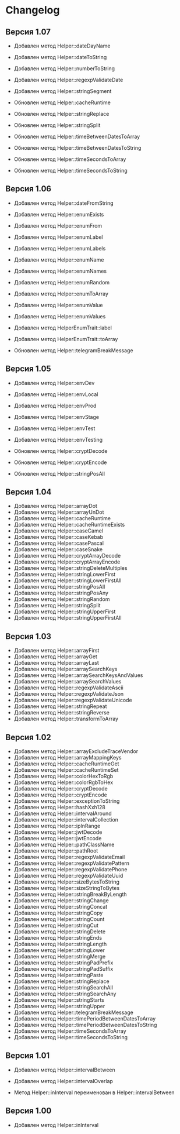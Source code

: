 # Changelog

## Версия 1.07
- Добавлен метод Helper::dateDayName
- Добавлен метод Helper::dateToString
- Добавлен метод Helper::numberToString
- Добавлен метод Helper::regexpValidateDate
- Добавлен метод Helper::stringSegment

- Обновлен метод Helper::cacheRuntime
- Обновлен метод Helper::stringReplace
- Обновлен метод Helper::stringSplit
- Обновлен метод Helper::timeBetweenDatesToArray
- Обновлен метод Helper::timeBetweenDatesToString
- Обновлен метод Helper::timeSecondsToArray
- Обновлен метод Helper::timeSecondsToString

## Версия 1.06
- Добавлен метод Helper::dateFromString
- Добавлен метод Helper::enumExists
- Добавлен метод Helper::enumFrom
- Добавлен метод Helper::enumLabel
- Добавлен метод Helper::enumLabels
- Добавлен метод Helper::enumName
- Добавлен метод Helper::enumNames
- Добавлен метод Helper::enumRandom
- Добавлен метод Helper::enumToArray
- Добавлен метод Helper::enumValue
- Добавлен метод Helper::enumValues
- Добавлен метод HelperEnumTrait::label
- Добавлен метод HelperEnumTrait::toArray

- Обновлен метод Helper::telegramBreakMessage

## Версия 1.05
- Добавлен метод Helper::envDev
- Добавлен метод Helper::envLocal
- Добавлен метод Helper::envProd
- Добавлен метод Helper::envStage
- Добавлен метод Helper::envTest
- Добавлен метод Helper::envTesting

- Обновлен метод Helper::cryptDecode
- Обновлен метод Helper::cryptEncode
- Обновлен метод Helper::stringPosAll

## Версия 1.04
- Добавлен метод Helper::arrayDot
- Добавлен метод Helper::arrayUnDot
- Добавлен метод Helper::cacheRuntime
- Добавлен метод Helper::cacheRuntimeExists
- Добавлен метод Helper::caseCamel
- Добавлен метод Helper::caseKebab
- Добавлен метод Helper::casePascal
- Добавлен метод Helper::caseSnake
- Добавлен метод Helper::cryptArrayDecode
- Добавлен метод Helper::cryptArrayEncode
- Добавлен метод Helper::stringDeleteMultiples
- Добавлен метод Helper::stringLowerFirst
- Добавлен метод Helper::stringLowerFirstAll
- Добавлен метод Helper::stringPosAll
- Добавлен метод Helper::stringPosAny
- Добавлен метод Helper::stringRandom
- Добавлен метод Helper::stringSplit
- Добавлен метод Helper::stringUpperFirst
- Добавлен метод Helper::stringUpperFirstAll

## Версия 1.03
- Добавлен метод Helper::arrayFirst
- Добавлен метод Helper::arrayGet
- Добавлен метод Helper::arrayLast
- Добавлен метод Helper::arraySearchKeys
- Добавлен метод Helper::arraySearchKeysAndValues
- Добавлен метод Helper::arraySearchValues
- Добавлен метод Helper::regexpValidateAscii
- Добавлен метод Helper::regexpValidateJson
- Добавлен метод Helper::regexpValidateUnicode
- Добавлен метод Helper::stringRepeat
- Добавлен метод Helper::stringReverse
- Добавлен метод Helper::transformToArray

## Версия 1.02
- Добавлен метод Helper::arrayExcludeTraceVendor
- Добавлен метод Helper::arrayMappingKeys
- Добавлен метод Helper::cacheRuntimeGet
- Добавлен метод Helper::cacheRuntimeSet
- Добавлен метод Helper::colorHexToRgb
- Добавлен метод Helper::colorRgbToHex
- Добавлен метод Helper::cryptDecode
- Добавлен метод Helper::cryptEncode
- Добавлен метод Helper::exceptionToString
- Добавлен метод Helper::hashXxh128
- Добавлен метод Helper::intervalAround
- Добавлен метод Helper::intervalCollection
- Добавлен метод Helper::ipInRange
- Добавлен метод Helper::jwtDecode
- Добавлен метод Helper::jwtEncode
- Добавлен метод Helper::pathClassName
- Добавлен метод Helper::pathRoot
- Добавлен метод Helper::regexpValidateEmail
- Добавлен метод Helper::regexpValidatePattern
- Добавлен метод Helper::regexpValidatePhone
- Добавлен метод Helper::regexpValidateUuid
- Добавлен метод Helper::sizeBytesToString
- Добавлен метод Helper::sizeStringToBytes
- Добавлен метод Helper::stringBreakByLength
- Добавлен метод Helper::stringChange
- Добавлен метод Helper::stringConcat
- Добавлен метод Helper::stringCopy
- Добавлен метод Helper::stringCount
- Добавлен метод Helper::stringCut
- Добавлен метод Helper::stringDelete
- Добавлен метод Helper::stringEnds
- Добавлен метод Helper::stringLength
- Добавлен метод Helper::stringLower
- Добавлен метод Helper::stringMerge
- Добавлен метод Helper::stringPadPrefix
- Добавлен метод Helper::stringPadSuffix
- Добавлен метод Helper::stringPaste
- Добавлен метод Helper::stringReplace
- Добавлен метод Helper::stringSearchAll
- Добавлен метод Helper::stringSearchAny
- Добавлен метод Helper::stringStarts
- Добавлен метод Helper::stringUpper
- Добавлен метод Helper::telegramBreakMessage
- Добавлен метод Helper::timePeriodBetweenDatesToArray
- Добавлен метод Helper::timePeriodBetweenDatesToString
- Добавлен метод Helper::timeSecondsToArray
- Добавлен метод Helper::timeSecondsToString

## Версия 1.01
- Добавлен метод Helper::intervalBetween
- Добавлен метод Helper::intervalOverlap

- Метод Helper::inInterval переименован в Helper::intervalBetween

## Версия 1.00
- Добавлен метод Helper::inInterval
